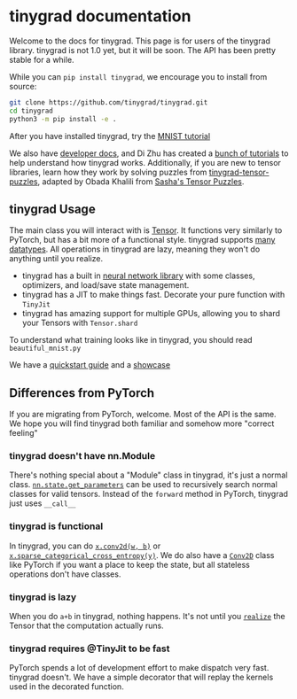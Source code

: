 # tinygrad documentation

Welcome to the docs for tinygrad. This page is for users of the tinygrad library. tinygrad is not 1.0 yet, but it will be soon. The API has been pretty stable for a while.

While you can `pip install tinygrad`, we encourage you to install from source:

```bash
git clone https://github.com/tinygrad/tinygrad.git
cd tinygrad
python3 -m pip install -e .
```

After you have installed tinygrad, try the [MNIST tutorial](mnist.md)

We also have [developer docs](developer/developer.md), and Di Zhu has created a [bunch of tutorials](https://mesozoic-egg.github.io/tinygrad-notes/) to help understand how tinygrad works. Additionally, if you are new to tensor libraries, learn how they work by solving puzzles from [tinygrad-tensor-puzzles](https://github.com/obadakhalili/tinygrad-tensor-puzzles), adapted by Obada Khalili from [Sasha's Tensor Puzzles](https://github.com/srush/Tensor-Puzzles).

## tinygrad Usage

The main class you will interact with is [Tensor](tensor/index.md). It functions very similarly to PyTorch, but has a bit more of a functional style. tinygrad supports [many datatypes](dtypes.md).  All operations in tinygrad are lazy, meaning they won't do anything until you realize.

* tinygrad has a built in [neural network library](nn.md) with some classes, optimizers, and load/save state management.
* tinygrad has a JIT to make things fast. Decorate your pure function with `TinyJit`
* tinygrad has amazing support for multiple GPUs, allowing you to shard your Tensors with `Tensor.shard`

To understand what training looks like in tinygrad, you should read `beautiful_mnist.py`

We have a [quickstart guide](quickstart.md) and a [showcase](showcase.md)

## Differences from PyTorch

If you are migrating from PyTorch, welcome. Most of the API is the same. We hope you will find tinygrad both familiar and somehow more "correct feeling"

### tinygrad doesn't have nn.Module

There's nothing special about a "Module" class in tinygrad, it's just a normal class. [`nn.state.get_parameters`](nn.md/#tinygrad.nn.state.get_parameters) can be used to recursively search normal classes for valid tensors. Instead of the `forward` method in PyTorch, tinygrad just uses `__call__`

### tinygrad is functional

In tinygrad, you can do [`x.conv2d(w, b)`](tensor/ops.md/#tinygrad.Tensor.conv2d) or [`x.sparse_categorical_cross_entropy(y)`](tensor/ops.md/#tinygrad.Tensor.sparse_categorical_crossentropy). We do also have a [`Conv2D`](nn.md/#tinygrad.nn.Conv2d) class like PyTorch if you want a place to keep the state, but all stateless operations don't have classes.

### tinygrad is lazy

When you do `a+b` in tinygrad, nothing happens. It's not until you [`realize`](tensor/index.md/#tinygrad.Tensor.realize) the Tensor that the computation actually runs.

### tinygrad requires @TinyJit to be fast

PyTorch spends a lot of development effort to make dispatch very fast. tinygrad doesn't. We have a simple decorator that will replay the kernels used in the decorated function.
